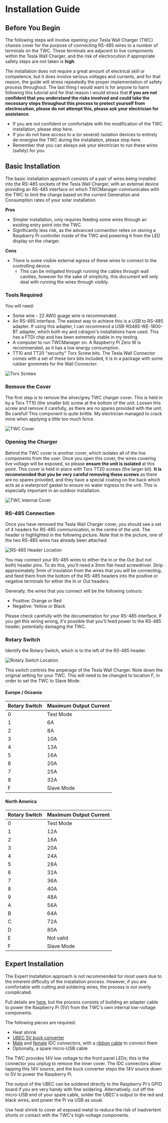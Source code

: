 # Installation Guide

## Before You Begin

The following steps will involve opening your Tesla Wall Charger (TWC) chassis cover for the purpose of connecting RS-485 wires to a number of terminals on the TWC. These terminals are adjacent to live components within the Tesla Wall Charger, and the risk of electrocution if appropriate safety steps are not taken is **high**.

The installation does not require a great amount of electrical skill or competence, but it does involve serious voltages and currents, and for that reason, the guide will stress repeatedly the proper implementation of safety process throughout. The last thing I would want is for anyone to harm following this tutorial and for that reason I would stress that **if you are not confident that you understand the risks involved and could take the necessary steps throughout this process to protect yourself from electrocution, please do not attempt this, please ask your electrician for assistance**.

  * If you are not confident or comfortable with the modification of the TWC installation, please stop here.
  * If you do not have access to a (or several) isolation devices to entirely de-energise the TWC during the installation, please stop here.
  * Remember that you can always ask your electrician to run these wires (safely) for you.

## Basic Installation

The basic installation approach consists of a pair of wires being installed into the RS-485 sockets of the Tesla Wall Charger, with an external device providing an RS-485 interface on which TWCManager communicates with the TWC to limit the charge based on the current Generation and Consumption rates of your solar installation.

**Pros**
  * Simpler installation, only requires feeding some wires through an existing entry point into the TWC.
  * Significantly less risk, as the advanced connection relies on storing a Raspberry Pi controller inside of the TWC and powering it from the LED display on the charger.

**Cons**
  * There is some visible external egress of these wires to connect to the controlling device.
     * This can be mitigated through running the cables through wall cavities, however for the sake of simplicity, this document will only deal with running the wires through visibly.

### Tools Required

You will need:

  * Some wire - 22 AWG guage wire is recommended.
  * An RS-485 interface. The easiest way to achieve this is a USB to RS-485 adapter. If using this adapter, I can recommend a USB-RS485-WE-1800-BT adapter, which both my and cdragon's installations have used. This has a FTDI chip and has been extremely stable in my testing.
  * A computer to run TWCManager on. A Raspberry Pi Zero W is recommended, as it has a low energy consumption. 
  * TT10 and TT20 "security" Torx Screw bits. The Tesla Wall Connector comes with a set of these torx bits included, it is in a package with some rubber grommets for the Wall Connector:
  
![Torx Screws](torxscrews.jpg)

### Remove the Cover

The first step is to remove the silver/grey TWC charger cover. This is held in by a Torx TT10 (the smaller bit) screw at the bottom of the unit. Loosen this screw and remove it carefully, as there are no spares provided with the unit. Be careful! This component is quite brittle. My electrician managed to crack mine when applying a little too much force.

![TWC Cover](twccover.png)

### Opening the Charger

Behind the TWC cover is another cover, which isolates all of the live components from the user. Once you open this cover, the wires covering live voltage will be exposed, so please **ensure the unit is isolated** at this point. This cover is held in place with Torx TT20 screws (the larger bit). **It is recommended that you be very careful removing these screws** as there are no spares provided, and they have a special coating on the back which acts as a waterproof gasket to ensure no water ingress to the unit. This is especially important in an outdoor installation.

![TWC Internal Cover](twcinternalcover.png)

### RS-485 Connection

Once you have removed the Tesla Wall Charger cover, you should see a set of 4 headers for RS-485 communication, in the centre of the unit. The header is highlighted in the following picture. Note that in the picture, one of the two RS-485 wires has already been attached.

![RS-485 Header Location](interface.jpg)

You may connect your RS-485 wires to either the In or the Out (but not both) header pins. To do this, you'll need a 3mm flat-head screwdriver. Strip approximately 3mm of insulation from the wires that you will be connecting, and feed them from the bottom of the RS-485 headers into the positive or negative terminals for either the In or Out headers.

Generally, the wires that you connect will be the following colours:

  * Positive: Orange or Red
  * Negative: Yellow or Black
  
Please check carefully with the documentation for your RS-485 interface. If you get this wiring wrong, it's possible that you'll feed power to the RS-485 header, potentially damaging the TWC.

### Rotary Switch

Identify the Rotary Switch, which is to the left of the RS-485 header. 

![Rotary Switch Location](rotary-switch.png)

This switch controls the amperage of the Tesla Wall Charger. Note down the original setting for your TWC. This will need to be changed to location F, in order to set the TWC to Slave Mode.

#### Europe / Oceania

| Rotary Switch | Maximum Output Current |
| ------------- | ---------------------- |
| 0             | Test Mode              |
| 1             | 6A                     |
| 2             | 8A                     |
| 3             | 10A                    |
| 4             | 13A                    |
| 5             | 16A                    |
| 6             | 20A                    |
| 7             | 25A                    |
| 8             | 32A                    |
| F             | Slave Mode             |

#### North America

| Rotary Switch | Maximum Output Current |
| ------------- | ---------------------- |
| 0             | Test Mode              |
| 1             | 12A                    |
| 2             | 16A                    |
| 3             | 20A                    |
| 4             | 24A                    |
| 5             | 28A                    |
| 6             | 32A                    |
| 7             | 36A                    |
| 8             | 40A                    |
| 9             | 48A                    |
| A             | 56A                    |
| B             | 64A                    |
| C             | 72A                    |
| D             | 80A                    |
| E             | Not valid              |
| F             | Slave Mode             |

## Expert Installation

The Expert Installation approach is not recommended for most users due to the
inherent difficulty of the installation process.  However, if you are
comfortable with cutting and soldering wires, the process is not overly
complicated.

Full details are [here](TWCManager%20Installation.pdf), but the process consists
of building an adapter cable to power the Raspberry Pi (5V) from the TWC's own
internal low-voltage components.

The following pieces are required:

- Heat shrink
- [UBEC 5V buck converter](https://www.adafruit.com/product/1385)
- [Male](https://www.digikey.com/product-detail/en/3m/4610-6051/MPK10K-ND/138305) and
  [female](https://www.digikey.com/product-detail/en/3m/89110-0101/MKC10A-ND/229690)
  IDC connectors, with a
  [ribbon cable](https://www.digikey.com/product-detail/en/3m/3365-10-300SF/MC10G-5-ND/145432)
  to connect them
- Optionally, a spare micro-USB cable

The TWC provides 14V low voltage to the front panel LEDs; this is the connector
you unplug to remove the inner cover.  The IDC connectors allow tapping this 14V
source, and the buck converter steps the 14V source down to 5V to power the
Raspberry Pi.

The output of the UBEC can be soldered directly to the Raspberry Pi's GPIO board
if you are very handy with fine soldering.  Alternatively, cut off the micro-USB
end of your spare cable, solder the UBEC's output to the red and black wires,
and power the Pi via USB as usual.

Use heat shrink to cover all exposed metal to reduce the risk of inadvertent
shorts or contact with the TWC's high-voltage components.
